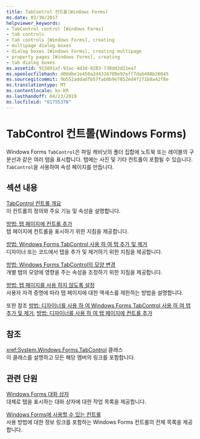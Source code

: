 ```yaml
---
title: TabControl 컨트롤(Windows Forms)
ms.date: 03/30/2017
helpviewer_keywords:
- TabControl control [Windows Forms]
- tab controls
- tab controls [Windows Forms], creating
- multipage dialog boxes
- dialog boxes [Windows Forms], creating multipage
- property pages [Windows Forms], creating
- tab dialog boxes
ms.assetid: 915091af-93ac-4d3d-8283-738dd2d21ea7
ms.openlocfilehash: d00dbe1e450a2d4316709e92eff7dab488b36045
ms.sourcegitcommit: 9b552addadfb57fab0b9e7852ed4f1f1b8a42f8e
ms.translationtype: MT
ms.contentlocale: ko-KR
ms.lasthandoff: 04/23/2019
ms.locfileid: "61755378"
---
```

# <a name="tabcontrol-control-windows-forms"></a>TabControl 컨트롤(Windows Forms)
Windows Forms `TabControl`은 파일 캐비닛의 폴더 집합에 노트북 또는 레이블의 구분선과 같은 여러 탭을 표시합니다. 탭에는 사진 및 기타 컨트롤이 포함될 수 있습니다. `TabControl`을 사용하여 속성 페이지를 만듭니다.  
  
## <a name="in-this-section"></a>섹션 내용  
 [TabControl 컨트롤 개요](tabcontrol-control-overview-windows-forms.md)  
 이 컨트롤의 정의와 주요 기능 및 속성을 설명합니다.  
  
 [방법: 탭 페이지에 컨트롤 추가](how-to-add-a-control-to-a-tab-page.md)  
 탭 페이지에 컨트롤을 표시하기 위한 지침을 제공합니다.  
  
 [방법: Windows Forms TabControl 사용 하 여 탭 추가 및 제거](how-to-add-and-remove-tabs-with-the-windows-forms-tabcontrol.md)  
 디자이너 또는 코드에서 탭을 추가 및 제거하기 위한 지침을 제공합니다.  
  
 [방법: Windows Forms TabControl의 모양 변경](how-to-change-the-appearance-of-the-windows-forms-tabcontrol.md)  
 개별 탭의 모양에 영향을 주는 속성을 조정하기 위한 지침을 제공합니다.  
  
 [방법: 탭 페이지를 사용 하지 않도록 설정](how-to-disable-tab-pages.md)  
 사용자 자격 증명에 따라 탭 페이지에 대한 액세스를 제한하는 방법을 설명합니다.  
  
 또한 참조 [방법: 디자이너를 사용 하 여 Windows Forms TabControl 사용 하 여 탭 추가 및 제거](add-and-remove-tabs-with-wf-tabcontrol-using-the-designer.md), [방법: 디자이너를 사용 하 여 탭 페이지에 컨트롤 추가](how-to-add-a-control-to-a-tab-page-using-the-designer.md)  
  
## <a name="reference"></a>참조  
 <xref:System.Windows.Forms.TabControl> 클래스  
 이 클래스를 설명하고 모든 해당 멤버의 링크를 포함합니다.  
  
## <a name="related-sections"></a>관련 단원  
 [Windows Forms 대화 상자](../dialog-boxes-in-windows-forms.md)  
 대체로 탭을 표시하는 대화 상자에 대한 작업 목록을 제공합니다.  
  
 [Windows Forms에 사용할 수 있는 컨트롤](controls-to-use-on-windows-forms.md)  
 사용 방법에 대한 정보 링크를 포함하는 Windows Forms 컨트롤의 전체 목록을 제공합니다.
